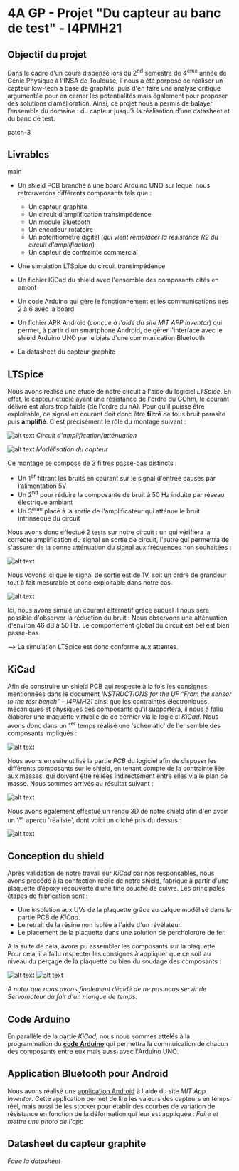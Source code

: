 # **4A GP - Projet "Du capteur au banc de test" - I4PMH21**



## **Objectif du projet**
Dans le cadre d'un cours dispensé lors du 2<sup>nd</sup> semestre de 4<sup>ème</sup> année de Génie Physique à l'INSA de Toulouse, il nous a été porposé de réaliser un capteur low-tech à base de graphite, puis d'en faire une analyse critique argumentée pour en cerner les potentialités mais également pour proposer des solutions d’amélioration. Ainsi, ce projet nous a permis de balayer l’ensemble du domaine : du capteur jusqu’à la réalisation d’une datasheet et du banc de test.


patch-3
## **Livrables**
main
* Un shield PCB branché à une board Arduino UNO sur lequel nous retrouverons différents composants tels que :
  - Un capteur graphite
  - Un circuit d'amplification transimpédence
  - Un module Bluetooth
  - Un encodeur rotatoire
  - Un potentiomètre digital (_qui vient remplacer la résistance R2 du circuit d'amplifiaction_)
  - Un capteur de contrainte commercial

* Une simulation LTSpice du circuit transimpédence

* Un fichier KiCad du shield avec l'ensemble des composants cités en amont

* Un code Arduino qui gère le fonctionnement et les communications des 2 à 6 avec la board

* Un fichier APK Android (_conçue à l'aide du site MIT APP Inventor_) qui permet, à partir d'un smartphone Android, de gèrer l'interface avec le shield Arduino UNO par le biais d'une communication Bluetooth

* La datasheet du capteur graphite



## **LTSpice**
Nous avons réalisé une étude de notre circuit à l'aide du logiciel _LTSpice_. En effet, le capteur étudié ayant une résistance de l'ordre du GOhm, le courant délivré est alors trop faible (de l'ordre du nA). Pour qu'il puisse être exploitable, ce signal en courant doit donc être **filtré** de tous bruit parasite puis **amplifié**. C'est précisément le rôle du montage suivant :

![alt text](https://github.com/MOSH-Insa-Toulouse/2023-2024-4GP-DOYHENARD-KEMPF/blob/main/LTSpice/Photos/Screen_Circuit_Ampli_LTSpice.png)
_Circuit d'amplification/atténuation_

![alt text](https://github.com/MOSH-Insa-Toulouse/2023-2024-4GP-DOYHENARD-KEMPF/blob/main/LTSpice/Photos/Screen_Capteur_LTSpice.png)
_Modélisation du capteur_

Ce montage se compose de 3 filtres passe-bas distincts :
- Un 1<sup>er</sup> filtrant les bruits en courant sur le signal d'entrée causés par l’alimentation 5V
- Un 2<sup>nd</sup> pour réduire la composante de bruit à 50 Hz induite par réseau électrique ambiant
- Un 3<sup>ème</sup> placé à la sortie de l'amplificateur qui atténue le bruit intrinsèque du circuit

Nous avons donc effectué 2 tests sur notre circuit : un qui vérifiera la correcte amplification du signal en sortie de circuit, l'autre qui permettra de s'assurer de la bonne atténuation du signal aux fréquences non souhaitées :

![alt text](https://github.com/MOSH-Insa-Toulouse/2023-2024-4GP-DOYHENARD-KEMPF/blob/main/LTSpice/Photos/Simu_Ampli_1V.png)

Nous voyons ici que le signal de sortie est de 1V, soit un ordre de grandeur tout à fait mesurable et donc exploitable dans notre cas.

![alt text](https://github.com/MOSH-Insa-Toulouse/2023-2024-4GP-DOYHENARD-KEMPF/blob/main/LTSpice/Photos/Simu_Atténuation.png)

Ici, nous avons simulé un courant alternatif grâce auquel il nous sera possible d'observer la réduction du bruit : Nous observons une atténuation d'environ 46 dB à 50 Hz. Le comportement global du circuit est bel est bien passe-bas.

--> La simulation LTSpice est donc conforme aux attentes.



## **KiCad**
Afin de construire un shield PCB qui respecte à la fois les consignes mentionnées dans le document _INSTRUCTIONS for the UF “From the sensor to the test bench” – I4PMH21_ ainsi que les contraintes électroniques, mécaniques et physiques des composants qu'il supportera, il nous a fallu élaborer une maquette virtuelle de ce dernier via le logiciel _KiCad_. Nous avons donc dans un 1<sup>er</sup> temps réalisé une 'schematic' 
de l'ensemble des composants impliqués :

![alt text](https://github.com/MOSH-Insa-Toulouse/2023-2024-4GP-DOYHENARD-KEMPF/blob/main/KiCad/Photos/Screen_SCHEMATIC_Projet_Capteur.png)

Nous avons en suite utilisé la partie _PCB_ du logiciel afin de disposer les différents composants sur le shield, en tenant compte de la contrainte liée aux masses, qui doivent être réliées indirectement entre elles via le plan de masse. Nous sommes arrivés au résultat suivant :

![alt text](https://github.com/MOSH-Insa-Toulouse/2023-2024-4GP-DOYHENARD-KEMPF/blob/main/KiCad/Photos/Screen_PCB__Projet_Capteur.png)

Nous avons également effectué un rendu 3D de notre shield afin d'en avoir un 1<sup>er</sup> aperçu 'réaliste', dont voici un cliché pris du dessus :

![alt text](https://github.com/MOSH-Insa-Toulouse/2023-2024-4GP-DOYHENARD-KEMPF/blob/main/KiCad/Photos/Screen_3D_vue_haut_PCB_Projet_Capteur.png)

## **Conception du shield**
Après validation de notre travail sur _KiCad_ par nos responsables, nous avons procédé à la confection réelle de notre shield, fabriqué à partir d'une plaquette d’époxy recouverte d’une fine couche de cuivre.
Les principales étapes de fabrication sont :
- Une insolation aux UVs de la plaquette grâce au calque modélisé dans la partie PCB de _KiCad_.
- Le retrait de la résine non isolée à l'aide d'un révélateur.
- Le placement de la plaquette dans une solution de percholorure de fer.

A la suite de cela, avons pu assembler les composants sur la plaquette. Pour cela, il a fallu respecter les consignes à appliquer que ce soit au niveau du perçage de la plaquette ou bien du soudage des composants :

![alt text](https://github.com/MOSH-Insa-Toulouse/2023-2024-4GP-DOYHENARD-KEMPF/blob/main/KiCad/Photos/Photo_Shield_Face_Avant.jpg)
![alt text](https://github.com/MOSH-Insa-Toulouse/2023-2024-4GP-DOYHENARD-KEMPF/blob/main/KiCad/Photos/Photo_Shield_Face_Arriere.jpg)

_A noter que nous avons finalement décidé de ne pas nous servir de Servomoteur du fait d'un manque de temps._



## **Code Arduino**
En parallèle de la partie _KiCad_, nous nous sommes attelés à la programmation du **[code Arduino](https://github.com/MOSH-Insa-Toulouse/2023-2024-4GP-DOYHENARD-KEMPF/blob/main/Code%20Arduino/Code_V_Finale.c)** qui permettra la commuication de chacun des composants entre eux mais aussi avec l'Arduino UNO.



## **Application Bluetooth pour Android**
Nous avons réalisé une [application Android](https://github.com/MOSH-Insa-Toulouse/2023-2024-4GP-DOYHENARD-KEMPF/blob/main/APK_Android) à l'aide du site _MIT App Inventor_. Cette application permet de lire les valeurs des capteurs en temps réel, mais aussi de les stocker pour établir des courbes de variation de résistance en fonction de la déformation qui leur est appliquée : 
_Faire et mettre une photo de l'app_



## **Datasheet du capteur graphite**
_Faire la datasheet_
